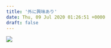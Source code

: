 ```yaml
---
title: '外に興味あり'
date: Thu, 09 Jul 2020 01:26:51 +0000
draft: false
---
```


![](/images/2020/07/KIMG0105-576x1024.jpg)